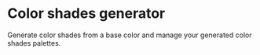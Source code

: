 # Color shades generator

Generate color shades from a base color and manage your generated color shades palettes.
